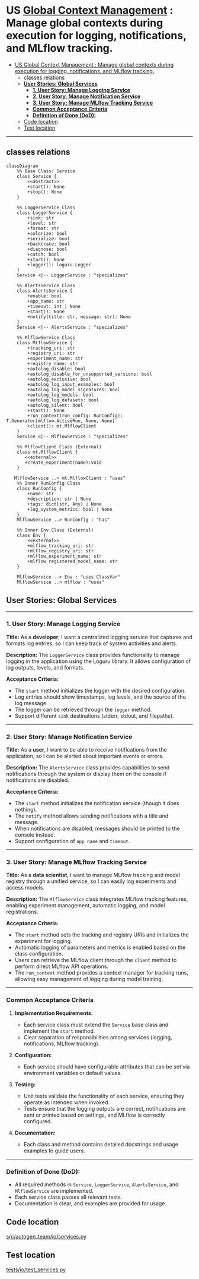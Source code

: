 
# US [Global Context Management](./backlog_llmlops_regresion.md) : Manage global contexts during execution for logging, notifications, and MLflow tracking.

- [US Global Context Management : Manage global contexts during execution for logging, notifications, and MLflow tracking.](#us-global-context-management--manage-global-contexts-during-execution-for-logging-notifications-and-mlflow-tracking)
  - [classes relations](#classes-relations)
  - [**User Stories: Global Services**](#user-stories-global-services)
    - [**1. User Story: Manage Logging Service**](#1-user-story-manage-logging-service)
    - [**2. User Story: Manage Notification Service**](#2-user-story-manage-notification-service)
    - [**3. User Story: Manage MLflow Tracking Service**](#3-user-story-manage-mlflow-tracking-service)
    - [**Common Acceptance Criteria**](#common-acceptance-criteria)
    - [**Definition of Done (DoD):**](#definition-of-done-dod)
  - [Code location](#code-location)
  - [Test location](#test-location)

------------

## classes relations

```mermaid
classDiagram
    %% Base Class: Service
    class Service {
        <<abstract>>
        +start(): None
        +stop(): None
    }

    %% LoggerService Class
    class LoggerService {
        +sink: str
        +level: str
        +format: str
        +colorize: bool
        +serialize: bool
        +backtrace: bool
        +diagnose: bool
        +catch: bool
        +start(): None
        +logger(): loguru.Logger
    }
    Service <|-- LoggerService : "specializes"

    %% AlertsService Class
    class AlertsService {
        +enable: bool
        +app_name: str
        +timeout: int | None
        +start(): None
        +notify(title: str, message: str): None
    }
    Service <|-- AlertsService : "specializes"

    %% MlflowService Class
    class MlflowService {
        +tracking_uri: str
        +registry_uri: str
        +experiment_name: str
        +registry_name: str
        +autolog_disable: bool
        +autolog_disable_for_unsupported_versions: bool
        +autolog_exclusive: bool
        +autolog_log_input_examples: bool
        +autolog_log_model_signatures: bool
        +autolog_log_models: bool
        +autolog_log_datasets: bool
        +autolog_silent: bool
        +start(): None
        +run_context(run_config: RunConfig): T.Generator[mlflow.ActiveRun, None, None]
        +client(): mt.MlflowClient
    }
    Service <|-- MlflowService : "specializes"

    %% MlflowClient Class (External)
    class mt.MlflowClient {
       <<external>>
       +create_experiment(name):void
    }

   MlflowService ..> mt.MlflowClient : "uses"
    %% Inner RunConfig Class
    class RunConfig {
        +name: str
        +description: str | None
        +tags: dict[str, Any] | None
        +log_system_metrics: bool | None
    }
    MlflowService ..> RunConfig : "has"

    %% Inner Env Class (External)
    class Env {
        <<external>>
        +mlflow_tracking_uri: str
        +mlflow_registry_uri: str
        +mlflow_experiment_name: str
        +mlflow_registered_model_name: str
    }

    MlflowService --> Env : "uses ClassVar"
    MlflowService ..> mlflow : "uses"

```

## **User Stories: Global Services**

---

### **1. User Story: Manage Logging Service**

**Title:**
As a **developer**, I want a centralized logging service that captures and formats log entries, so I can keep track of system activities and alerts.

**Description:**
The `LoggerService` class provides functionality to manage logging in the application using the Loguru library. It allows configuration of log outputs, levels, and formats.

**Acceptance Criteria:**
- The `start` method initializes the logger with the desired configuration.
- Log entries should show timestamps, log levels, and the source of the log message.
- The logger can be retrieved through the `logger` method.
- Support different `sink` destinations (stderr, stdout, and filepaths).

---

### **2. User Story: Manage Notification Service**

**Title:**
As a **user**, I want to be able to receive notifications from the application, so I can be alerted about important events or errors.

**Description:**
The `AlertsService` class provides capabilities to send notifications through the system or display them on the console if notifications are disabled.

**Acceptance Criteria:**
- The `start` method initializes the notification service (though it does nothing).
- The `notify` method allows sending notifications with a title and message.
- When notifications are disabled, messages should be printed to the console instead.
- Support configuration of `app_name` and `timeout`.

---

### **3. User Story: Manage MLflow Tracking Service**

**Title:**
As a **data scientist**, I want to manage MLflow tracking and model registry through a unified service, so I can easily log experiments and access models.

**Description:**
The `MlflowService` class integrates MLflow tracking features, enabling experiment management, automatic logging, and model registrations.

**Acceptance Criteria:**
- The `start` method sets the tracking and registry URIs and initializes the experiment for logging.
- Automatic logging of parameters and metrics is enabled based on the class configuration.
- Users can retrieve the MLflow client through the `client` method to perform direct MLflow API operations.
- The `run_context` method provides a context manager for tracking runs, allowing easy management of logging during model training.

---

### **Common Acceptance Criteria**

1. **Implementation Requirements:**
   - Each service class must extend the `Service` base class and implement the `start` method.
   - Clear separation of responsibilities among services (logging, notifications, MLflow tracking).

2. **Configuration:**
   - Each service should have configurable attributes that can be set via environment variables or default values.

3. **Testing:**
   - Unit tests validate the functionality of each service, ensuring they operate as intended when invoked.
   - Tests ensure that the logging outputs are correct, notifications are sent or printed based on settings, and MLflow is correctly configured.

4. **Documentation:**
   - Each class and method contains detailed docstrings and usage examples to guide users.

---

### **Definition of Done (DoD):**

- All required methods in `Service`, `LoggerService`, `AlertsService`, and `MlflowService` are implemented.
- Each service class passes all relevant tests.
- Documentation is clear, and examples are provided for usage.

## Code location

[src/autogen_team/io/services.py](../src/autogen_team/io/services.py)

## Test location

[tests/io/test_services.py](../tests/io/test_services.py)